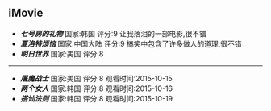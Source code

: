 iMovie
------
+ ***七号房的礼物*** 国家:韩国 评分:9 让我落泪的一部电影,很不错
+ ***夏洛特烦恼*** 国家:中国大陆 评分:9 搞笑中包含了许多做人的道理,很不错 
+ ***明日世界*** 国家:美国 评分:8

------

+ ***屠魔战士*** 国家:美国   评分:8   观看时间:2015-10-15
+ ***两个女人*** 国家:韩国   评分:8   观看时间:2015-10-16
+ ***搭讪法则*** 国家:韩国   评分:8   观看时间:2015-10-19